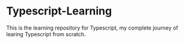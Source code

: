 # Typescript-Learning
This is the learning repository for Typescript, my complete journey of learing Typescript from scratch.
